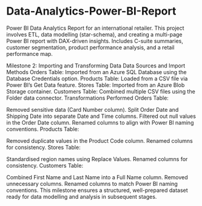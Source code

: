 # Data-Analytics-Power-BI-Report
Power BI Data Analytics Report for an international retailer. This project involves ETL, data modelling (star-schema), and creating a multi-page Power BI report with DAX-driven insights. Includes C-suite summaries, customer segmentation, product performance analysis, and a retail performance map.


Milestone 2: Importing and Transforming Data
Data Sources and Import Methods
Orders Table: Imported from an Azure SQL Database using the Database Credentials option.
Products Table: Loaded from a CSV file via Power BI’s Get Data feature.
Stores Table: Imported from an Azure Blob Storage container.
Customers Table: Combined multiple CSV files using the Folder data connector.
Transformations Performed
Orders Table:

Removed sensitive data (Card Number column).
Split Order Date and Shipping Date into separate Date and Time columns.
Filtered out null values in the Order Date column.
Renamed columns to align with Power BI naming conventions.
Products Table:

Removed duplicate values in the Product Code column.
Renamed columns for consistency.
Stores Table:

Standardised region names using Replace Values.
Renamed columns for consistency.
Customers Table:

Combined First Name and Last Name into a Full Name column.
Removed unnecessary columns.
Renamed columns to match Power BI naming conventions.
This milestone ensures a structured, well-prepared dataset ready for data modelling and analysis in subsequent stages.
